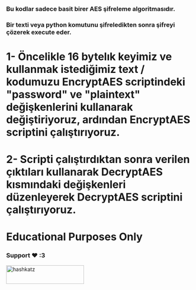 <h3>Bu kodlar sadece basit birer AES şifreleme algoritmasıdır.</h3>
<h3>Bir texti veya python komutunu şifreledikten sonra şifreyi çözerek execute eder.<h3>

<h1>1- Öncelikle 16 bytelık keyimiz ve kullanmak istediğimiz text / kodumuzu EncryptAES scriptindeki "password" ve "plaintext" değişkenlerini kullanarak değiştiriyoruz, ardından EncryptAES scriptini çalıştırıyoruz.<h1>
<h1>2- Scripti çalıştırdıktan sonra verilen çıktıları kullanarak DecryptAES kısmındaki değişkenleri düzenleyerek DecryptAES scriptini çalıştırıyoruz.<h1>

<h1>Educational Purposes Only</h1>

<h3 align="left">Support ❤️ :3</h3>
<p><a href="https://www.buymeacoffee.com/hashkatz"> <img align="left" src="https://cdn.buymeacoffee.com/buttons/v2/default-yellow.png" height="50" width="210" alt="hashkatz" /></a></p><br><br>
